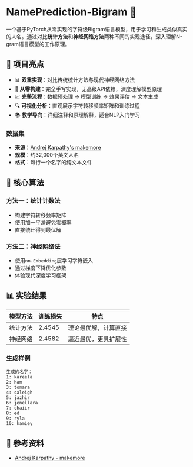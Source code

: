 # NamePrediction-Bigram 🎯

一个基于PyTorch从零实现的字符级Bigram语言模型，用于学习和生成类似真实的人名。通过对比**统计方法**和**神经网络方法**两种不同的实现途径，深入理解N-gram语言模型的工作原理。

## 🚀 项目亮点

- 📊 **双重实现**：对比传统统计方法与现代神经网络方法
- 🎯 **从零构建**：完全手写实现，无高级API依赖，深度理解模型原理
- 📈 **完整流程**：数据预处理 → 模型训练 → 效果评估 → 文本生成
- 🔍 **可视化分析**：直观展示字符转移频率矩阵和训练过程
- 📚 **教学导向**：详细注释和原理解释，适合NLP入门学习




### 数据集
- **来源**：[Andrej Karpathy's makemore](https://github.com/karpathy/makemore/blob/master/names.txt)
- **规模**：约32,000个英文人名
- **格式**：每行一个名字的纯文本文件

## 🧠 核心算法

### 方法一：统计计数法
- 构建字符转移频率矩阵
- 使用加一平滑避免零概率
- 直接统计得到最优解

### 方法二：神经网络法
- 使用`nn.Embedding`层学习字符嵌入
- 通过梯度下降优化参数
- 体验现代深度学习框架

## 📊 实验结果

| 模型方法 | 训练损失 | 特点 |
|---------|---------|------|
| 统计方法 | 2.4545 | 理论最优解，计算直接 |
| 神经网络 | 2.4582 | 逼近最优，更具扩展性 |

### 生成样例
```
生成的名字：
1: kareela
2: ham
3: tomara  
4: saleigh
5: jazhir
6: jenellara
7: chaiir
8: ed
9: ryla
10: kamiey
```

## 🤝 参考资料

- [Andrej Karpathy - makemore](https://github.com/karpathy/makemore)